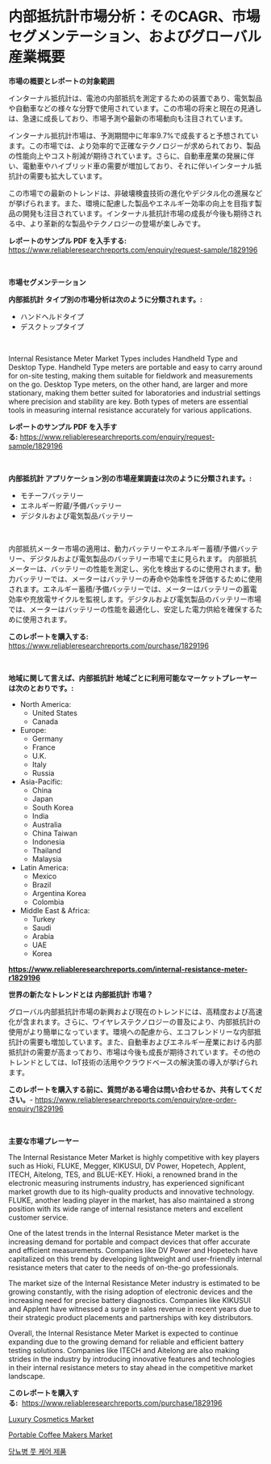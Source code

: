 <p><h1>内部抵抗計市場分析：そのCAGR、市場セグメンテーション、およびグローバル産業概要</h1></p><p><strong>市場の概要とレポートの対象範囲</strong></p>
<p><p>インターナル抵抗計は、電池の内部抵抗を測定するための装置であり、電気製品や自動車などの様々な分野で使用されています。この市場の将来と現在の見通しは、急速に成長しており、市場予測や最新の市場動向も注目されています。</p><p>インターナル抵抗計市場は、予測期間中に年率9.7%で成長すると予想されています。この市場では、より効率的で正確なテクノロジーが求められており、製品の性能向上やコスト削減が期待されています。さらに、自動車産業の発展に伴い、電動車やハイブリッド車の需要が増加しており、それに伴いインターナル抵抗計の需要も拡大しています。</p><p>この市場での最新のトレンドは、非破壊検査技術の進化やデジタル化の進展などが挙げられます。また、環境に配慮した製品やエネルギー効率の向上を目指す製品の開発も注目されています。インターナル抵抗計市場の成長が今後も期待される中、より革新的な製品やテクノロジーの登場が楽しみです。</p></p>
<p><strong>レポートのサンプル PDF を入手する:</strong> <a href="https://www.reliableresearchreports.com/enquiry/request-sample/1829196">https://www.reliableresearchreports.com/enquiry/request-sample/1829196</a></p>
<p>&nbsp;</p>
<p><strong>市場セグメンテーション</strong></p>
<p><strong>内部抵抗計 タイプ別の市場分析は次のように分類されます。:</strong></p>
<p><ul><li>ハンドヘルドタイプ</li><li>デスクトップタイプ</li></ul></p>
<p>&nbsp;</p>
<p><p>Internal Resistance Meter Market Types includes Handheld Type and Desktop Type. Handheld Type meters are portable and easy to carry around for on-site testing, making them suitable for fieldwork and measurements on the go. Desktop Type meters, on the other hand, are larger and more stationary, making them better suited for laboratories and industrial settings where precision and stability are key. Both types of meters are essential tools in measuring internal resistance accurately for various applications.</p></p>
<p><strong>レポートのサンプル PDF を入手する:</strong>&nbsp;<a href="https://www.reliableresearchreports.com/enquiry/request-sample/1829196">https://www.reliableresearchreports.com/enquiry/request-sample/1829196</a></p>
<p>&nbsp;</p>
<p><strong> 内部抵抗計 アプリケーション別の市場産業調査は次のように分類されます。:</strong></p>
<p><ul><li>モチーフバッテリー</li><li>エネルギー貯蔵/予備バッテリー</li><li>デジタルおよび電気製品バッテリー</li></ul></p>
<p>&nbsp;</p>
<p><p>内部抵抗メーター市場の適用は、動力バッテリーやエネルギー蓄積/予備バッテリー、デジタルおよび電気製品のバッテリー市場で主に見られます。 内部抵抗メーターは、バッテリーの性能を測定し、劣化を検出するのに使用されます。動力バッテリーでは、メーターはバッテリーの寿命や効率性を評価するために使用されます。エネルギー蓄積/予備バッテリーでは、メーターはバッテリーの蓄電効率や充放電サイクルを監視します。デジタルおよび電気製品のバッテリー市場では、メーターはバッテリーの性能を最適化し、安定した電力供給を確保するために使用されます。</p></p>
<p><strong>このレポートを購入する:</strong>&nbsp; <a href="https://www.reliableresearchreports.com/purchase/1829196">https://www.reliableresearchreports.com/purchase/1829196</a></p>
<p>&nbsp;</p>
<p><strong>地域に関して言えば、内部抵抗計 地域ごとに利用可能なマーケットプレーヤーは次のとおりです。:</strong></p>
<p><ul>
    <li>
        North America:
        <ul>
            <li>United States</li>
            <li>Canada</li>
        </ul>
    </li>
    <li>
        Europe:
        <ul>
            <li>Germany</li>
            <li>France</li>
            <li>U.K.</li>
            <li>Italy</li>
            <li>Russia</li>
        </ul>
    </li>
    <li>
        Asia-Pacific:
        <ul>
            <li>China</li>
            <li>Japan</li>
            <li>South Korea</li>
            <li>India</li>
            <li>Australia</li>
            <li>China Taiwan</li>
            <li>Indonesia</li>
            <li>Thailand</li>
            <li>Malaysia</li>
        </ul>
    </li>
    <li>
        Latin America:
        <ul>
            <li>Mexico</li>
            <li>Brazil</li>
            <li>Argentina Korea</li>
            <li>Colombia</li>
        </ul>
    </li>
    <li>
        Middle East & Africa:
        <ul>
            <li>Turkey</li>
            <li>Saudi</li>
            <li>Arabia</li>
            <li>UAE</li>
            <li>Korea</li>
        </ul>
    </li>
    </ul></p>
<p><strong><a href="https://www.reliableresearchreports.com/internal-resistance-meter-r1829196">https://www.reliableresearchreports.com/internal-resistance-meter-r1829196</a></strong>&nbsp;</p>
<p><strong>世界の新たなトレンドとは 内部抵抗計 市場？</strong></p>
<p><p>グローバル内部抵抗計市場の新興および現在のトレンドには、高精度および高速化が含まれます。さらに、ワイヤレステクノロジーの普及により、内部抵抗計の使用がより簡単になっています。環境への配慮から、エコフレンドリーな内部抵抗計の需要も増加しています。また、自動車およびエネルギー産業における内部抵抗計の需要が高まっており、市場は今後も成長が期待されています。その他のトレンドとしては、IoT技術の活用やクラウドベースの解決策の導入が挙げられます。</p></p>
<p><strong>このレポートを購入する前に、質問がある場合は問い合わせるか、共有してください。</strong>- <a href="https://www.reliableresearchreports.com/enquiry/pre-order-enquiry/1829196">https://www.reliableresearchreports.com/enquiry/pre-order-enquiry/1829196</a></p>
<p>&nbsp;</p>
<p><strong>主要な市場プレーヤー</strong></p>
<p><p>The Internal Resistance Meter Market is highly competitive with key players such as Hioki, FLUKE, Megger, KIKUSUI, DV Power, Hopetech, Applent, ITECH, Aitelong, TES, and BLUE-KEY. Hioki, a renowned brand in the electronic measuring instruments industry, has experienced significant market growth due to its high-quality products and innovative technology. FLUKE, another leading player in the market, has also maintained a strong position with its wide range of internal resistance meters and excellent customer service.</p><p>One of the latest trends in the Internal Resistance Meter market is the increasing demand for portable and compact devices that offer accurate and efficient measurements. Companies like DV Power and Hopetech have capitalized on this trend by developing lightweight and user-friendly internal resistance meters that cater to the needs of on-the-go professionals.</p><p>The market size of the Internal Resistance Meter industry is estimated to be growing constantly, with the rising adoption of electronic devices and the increasing need for precise battery diagnostics. Companies like KIKUSUI and Applent have witnessed a surge in sales revenue in recent years due to their strategic product placements and partnerships with key distributors.</p><p>Overall, the Internal Resistance Meter Market is expected to continue expanding due to the growing demand for reliable and efficient battery testing solutions. Companies like ITECH and Aitelong are also making strides in the industry by introducing innovative features and technologies in their internal resistance meters to stay ahead in the competitive market landscape.</p></p>
<p><strong>このレポートを購入する:</strong>&nbsp;&nbsp;<a href="https://www.reliableresearchreports.com/purchase/1829196">https://www.reliableresearchreports.com/purchase/1829196</a></p>
<p><p><a href="https://www.linkedin.com/pulse/luxury-cosmetics-market-competitive-analysis-trends-forecast-3uhie?trackingId=Wtq0OQMpFFr1nowB1oiABQ%3D%3D">Luxury Cosmetics Market</a></p><p><a href="https://www.linkedin.com/pulse/portable-coffee-makers-market-key-successful-business-strategy-cfeie?trackingId=NY3cVGVUX0Ws9EWD2XW7Kg%3D%3D">Portable Coffee Makers Market</a></p><p><a href="https://github.com/laholand/Market-Research-Report-List-3/blob/main/301281041440.md">당뇨병 풋 케어 제품</a></p></p>